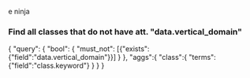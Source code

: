 e ninja

### Find all classes that do not have att. "data.vertical_domain"

{
"query": {
"bool": {
  "must_not": [{"exists":{"field":"data.vertical_domain"}}]
}
},
"aggs":{
  "class":{
"terms":{"field":"class.keyword"}
}
}
}